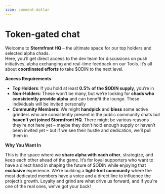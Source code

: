 ```yaml
---
icon: comment-dollar
---
```


# Token-gated chat

Welcome to **Stormfront HQ** – the ultimate space for our top holders and selected alpha chads. \
Here, you’ll get direct access to the dev team for discussions on push initiatives, alpha exchanging and real-time feedback on our Tools. It’s all about **coordinated efforts** to take $ODIN to the next level.

**Access Requirements**

* **Top Holders**: If you hold at least **0.5% of the $ODIN supply**, you’re in
* **Non-Holders**: These won’t be many, but we’re looking for **chads who consistently provide alpha** and can benefit the lounge. These individuals will be invited personally
* **Community Members**: We might **handpick** and **bless** some active grinders who are consistently present in the public community chats but **haven’t yet joined Stormfront HQ**. There might be various reasons they’re not here yet – maybe they don't hold enough supply or haven’t been invited yet – but if we see their hustle and dedication, we’ll pull them in

**Why You Want In**

This is the space where we **share alpha with each other**, strategize, and keep each other ahead of the game. It’s for loyal supporters who want to have a direct hand in shaping the future of $ODIN while enjoying that **exclusive** experience. We’re building a **tight-knit community** where the most dedicated members have a voice and a direct line to influence the project’s growth. Loyalty and grind are what drive us forward, and if you're one of the real ones, we’ve got your back!
